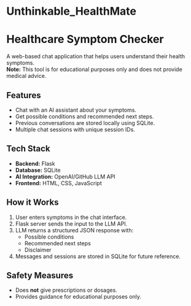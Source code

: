 # Unthinkable_HealthMate

# Healthcare Symptom Checker

A web-based chat application that helps users understand their health symptoms.  
**Note:** This tool is for educational purposes only and does not provide medical advice.

## Features
- Chat with an AI assistant about your symptoms.
- Get possible conditions and recommended next steps.
- Previous conversations are stored locally using SQLite.
- Multiple chat sessions with unique session IDs.

## Tech Stack
- **Backend:** Flask
- **Database:** SQLite
- **AI Integration:** OpenAI/GitHub LLM API
- **Frontend:** HTML, CSS, JavaScript

## How it Works
1. User enters symptoms in the chat interface.
2. Flask server sends the input to the LLM API.
3. LLM returns a structured JSON response with:
   - Possible conditions
   - Recommended next steps
   - Disclaimer
4. Messages and sessions are stored in SQLite for future reference.

## Safety Measures
- Does **not** give prescriptions or dosages.
- Provides guidance for educational purposes only.
